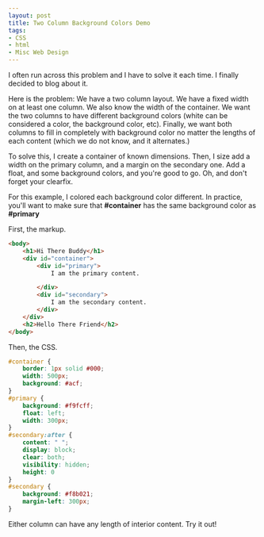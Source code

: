 ```yaml
---
layout: post
title: Two Column Background Colors Demo
tags:
- CSS
- html
- Misc Web Design
---
```

I often run across this problem and I have to solve it each time.  I finally decided to blog about it.

Here is the problem:  We have a two column layout.  We have a fixed width on at least one column.  We also know the width of the container.  We want the two columns to have different background colors (white can be considered a color, the background color, etc).  Finally, we want both columns to fill in completely with background color no matter the lengths of each content (which we do not know, and it alternates.)  

To solve this, I create a container of known dimensions.  Then, I size add a width on the primary column, and a margin on the secondary one.  Add a float, and some background colors, and you're good to go.  Oh, and don't forget your clearfix.  

For this example, I colored each background color different.  In practice, you'll want to make sure that **#container** has the same background color as **#primary**

First, the markup.
    
```html
<body>
    <h1>Hi There Buddy</h1>
    <div id="container">
        <div id="primary">
            I am the primary content.

        </div>
        <div id="secondary">
            I am the secondary content.
        </div>
    </div>
    <h2>Hello There Friend</h2>
</body>
```

Then, the CSS.
    
```css
#container {
    border: 1px solid #000;
    width: 500px;
    background: #acf;
}
#primary {
    background: #f9fcff;
    float: left;
    width: 300px;
}
#secondary:after {
    content: " ";
    display: block;
    clear: both;
    visibility: hidden;
    height: 0
}
#secondary {
    background: #f8b021;
    margin-left: 300px;
}
```

Either column can have any length of interior content.  Try it out!
